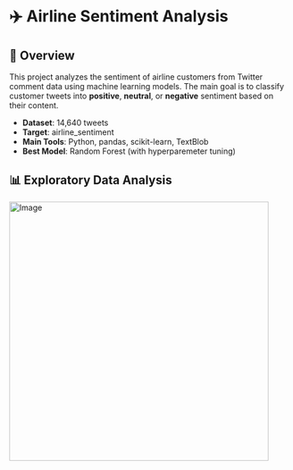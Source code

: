 # ✈️ Airline Sentiment Analysis

## 📌 Overview

This project analyzes the sentiment of airline customers from Twitter comment data using machine learning models. The main goal is to classify customer tweets into **positive**, **neutral**, or **negative** sentiment based on their content. 

* **Dataset**: 14,640 tweets
* **Target**: airline_sentiment
* **Main Tools**: Python, pandas, scikit-learn, TextBlob
* **Best Model**: Random Forest (with hyperparemeter tuning)

## 📊 Exploratory Data Analysis

<img width="464" alt="Image" src="https://github.com/user-attachments/assets/29a356ce-0ed8-450c-8fbc-158c84950309" />
